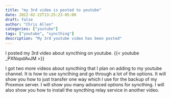 ```yaml
---
title: "my 3rd video is posted to youtube"
date: 2022-02-22T13:25:23-05:00
draft: false
author: "Chris Allen"
categories: ["youtube"]
tags: ["youtube", "syncthing"]
description: "My 3rd youtube video has been posted"
---
```


I posted my 3rd video about syncthing on youtube.
{{< youtube _PXNxpdAvJM >}}

I got two more videos about syncthing that I plan on adding to my youtube channel. It is how to use syncthing and go through a lot of the options. It will show you how to just transfer one way which I use for the backup of my Proxmox server. I will show you many advanced options for syncthing. I will also show you how to install the syncthing relay service in another video.
